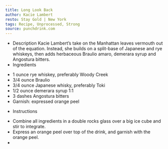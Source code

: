 ```yaml
---
title: Long Look Back
author: Kacie Lambert
resto: Stay Gold | New York
tags: Recipe, Unprocessed, Strong
source: punchdrink.com
---
```

- Description
Kacie Lambert’s take on the Manhattan leaves vermouth out of the equation. Instead, she builds on a split-base of Japanese and rye whiskeys, then adds herbaceous Braulio amaro, demerara syrup and Angostura bitters.
- Ingredients
* 1 ounce rye whiskey, preferably Woody Creek
* 3/4 ounce Braulio
* 3/4 ounce Japanese whisky, preferably Toki
* 1/2 ounce demerara syrup 1:1
* 3 dashes Angostura bitters
* Garnish: expressed orange peel
- Instructions
* Combine all ingredients in a double rocks glass over a big ice cube and stir to integrate.
* Express an orange peel over top of the drink, and garnish with the orange peel.
* 


